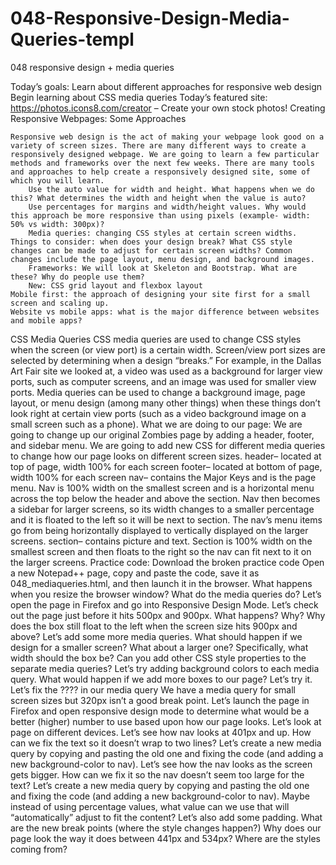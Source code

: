 # 048-Responsive-Design-Media-Queries-templ

048 responsive design + media queries

Today’s goals:
    Learn about different approaches for responsive web design
    Begin learning about CSS media queries
 Today’s featured site:
    https://photos.icons8.com/creator – Create your own stock photos!
 Creating Responsive Webpages: Some Approaches

    Responsive web design is the act of making your webpage look good on a variety of screen sizes. There are many different ways to create a responsively designed webpage. We are going to learn a few particular methods and frameworks over the next few weeks. There are many tools and approaches to help create a responsively designed site, some of which you will learn.
        Use the auto value for width and height. What happens when we do this? What determines the width and height when the value is auto?
        Use percentages for margins and width/height values. Why would this approach be more responsive than using pixels (example- width: 50% vs width: 300px)?
        Media queries: changing CSS styles at certain screen widths. Things to consider: when does your design break? What CSS style changes can be made to adjust for certain screen widths? Common changes include the page layout, menu design, and background images.
        Frameworks: We will look at Skeleton and Bootstrap. What are these? Why do people use them?
        New: CSS grid layout and flexbox layout
    Mobile first: the approach of designing your site first for a small screen and scaling up.
    Website vs mobile apps: what is the major difference between websites and mobile apps?

 CSS Media Queries
           CSS media queries are used to change CSS styles when the screen (or view port) is a certain width. Screen/view port sizes are selected by determining when a design “breaks.” For example, in the Dallas Art Fair site we looked at, a video was used as a background for larger view ports, such as computer screens, and an image was used for smaller view ports. Media queries can be used to change a background image, page layout, or menu design (among many other things) when these things don’t look right at certain view ports (such as a video background image on a small screen such as a phone).
        What we are doing to our page: We are going to change up our original Zombies page by adding a header, footer, and sidebar menu. We are going to add new CSS for different media queries to change how our page looks on different screen sizes.
        header– located at top of page, width 100% for each screen
        footer– located at bottom of page, width 100% for each screen
        nav– contains the Major Keys and is the page menu. Nav is 100% width on the smallest screen and is a horizontal menu across the top below the header and above the section. Nav then becomes a sidebar for larger screens, so its width changes to a smaller percentage and it is floated to the left so it will be next to section. The nav’s menu items go from being horizontally displayed to vertically displayed on the larger screens.
        section– contains picture and text. Section is 100% width on the smallest screen and then floats to the right so the nav can fit next to it on the larger screens. 
Practice code: Download the broken practice code
    Open a new Notepad++ page, copy and paste the code, save it as 048_mediaqueries.html, and then launch it in the browser. What happens when you resize the browser window? What do the media queries do?
    Let’s open the page in Firefox and go into Responsive Design Mode. Let’s check out the page just before it hits 500px and 900px. What happens? Why?
    Why does the box still float to the left when the screen size hits 900px and above?
    Let’s add some more media queries. What should happen if we design for a smaller screen? What about a larger one? Specifically, what width should the box be?
    Can you add other CSS style properties to the separate media queries? Let’s try adding background colors to each media query.
    What would happen if we add more boxes to our page? Let’s try it.
    Let’s fix the ???? in our media query
        We have a media query for small screen sizes but 320px isn’t a good break point. Let’s launch the page in Firefox and open responsive design mode to determine what would be a better (higher) number to use based upon how our page looks. Let’s look at page on different devices.
        Let’s see how nav looks at 401px and up. How can we fix the text so it doesn’t wrap to two lines? Let’s create a new media query by copying and pasting the old one and fixing the code (and adding a new background-color to nav).
        Let’s see how the nav looks as the screen gets bigger. How can we fix it so the nav doesn’t seem too large for the text? Let’s create a new media query by copying and pasting the old one and fixing the code (and adding a new background-color to nav). Maybe instead of using percentage values, what value can we use that will “automatically” adjust to fit the content? Let’s also add some padding.
        What are the new break points (where the style changes happen?)
        Why does our page look the way it does between 441px and 534px? Where are the styles coming from?
